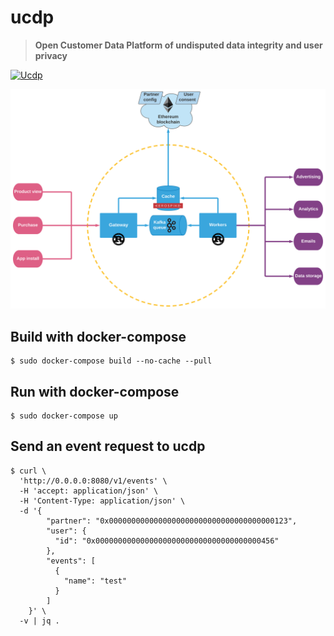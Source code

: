 # ucdp

> **Open Customer Data Platform of undisputed data integrity and user privacy**

[![Ucdp](https://github.com/1r3n33/ucdp/actions/workflows/ucdp.yml/badge.svg)](https://github.com/1r3n33/ucdp/actions/workflows/ucdp.yml)

![SVG](./ucdp.svg)

## Build with docker-compose

```console
$ sudo docker-compose build --no-cache --pull
```

## Run with docker-compose

```console
$ sudo docker-compose up
```

## Send an event request to ucdp

```console
$ curl \
  'http://0.0.0.0:8080/v1/events' \
  -H 'accept: application/json' \
  -H 'Content-Type: application/json' \
  -d '{
        "partner": "0x0000000000000000000000000000000000000123",
        "user": {
          "id": "0x0000000000000000000000000000000000000456"
        },
        "events": [
          {
            "name": "test"
          }
        ]
    }' \
  -v | jq .
```
